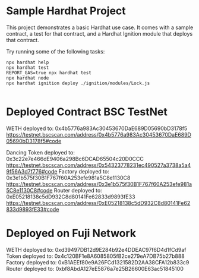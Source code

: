 # Sample Hardhat Project

This project demonstrates a basic Hardhat use case. It comes with a sample contract, a test for that contract, and a Hardhat Ignition module that deploys that contract.

Try running some of the following tasks:

```shell
npx hardhat help
npx hardhat test
REPORT_GAS=true npx hardhat test
npx hardhat node
npx hardhat ignition deploy ./ignition/modules/Lock.js


```
# Deployed Contract BSC TestNet
WETH deployed to: 0x4b5776a983Ac30453670DaE689D05690bD3178f5  https://testnet.bscscan.com/address/0x4b5776a983Ac30453670DaE689D05690bD3178f5#code

Dancing Token deployed to: 0x3c22e7e466dE9406a298Bc6DCAD65504c20D0CCC  https://testnet.bscscan.com/address/0x54323778231ec490527a3738a5a49f56A3d7f776#code
Factory deployed to: 0x3e1b575f30B1F767f60A253efe981a5C8e1130C8  https://testnet.bscscan.com/address/0x3e1b575f30B1F767f60A253efe981a5C8e1130C8#code
Router deployed to: 0xE05218138c5dD932C8d80141Fe62833d9893fE33   https://testnet.bscscan.com/address/0xE05218138c5dD932C8d80141Fe62833d9893fE33#code

# Deployed on Fuji Network
WETH deployed to: 0xd39497DB12d9E284b92e4DDEAC97f6D4d1fCd9af
Token deployed to: 0x4c120BF1e8A6085805fB2ce279eA7DB75b27b888
Factory deployed to: 0xB1AEEf80e9A26FCd1321582D2AA38CFA12b833c9
Router deployed to: 0xbf8AbdA127eE5876a7e25B26600E63ac51845100





